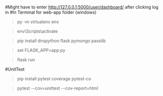 #Might have to enter http://127.0.0.1:5000/user/dashboard/ after clicking log in 
#In Terminal for web-app folder (windows)

> py -m virtualenv env

> env\Scripts\activate

> pip install dnspython flask pymongo passlib

> set FLASK_APP=app.py

> flask run

#UnitTest
> pip install pytest coverage pytest-co

> pytest --cov=unittest --cov-report=html

